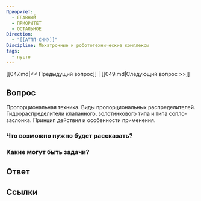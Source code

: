 ```yaml
---
Приоритет:
  - ГЛАВНЫЙ
  - ПРИОРИТЕТ
  - ОСТАЛЬНОЕ
Direction:
  - "[[АТПП-СНИУ]]" 
Discipline: Мехатронные и робототехнические комплексы 
tags:
  - пусто
---
```

[[047.md|<< Предыдущий вопрос]] | [[049.md|Следующий вопрос >>]]
## Вопрос

Пропорциональная техника. Виды пропорциональных распределителей. Гидрораспределители клапанного, золотинкового типа и типа сопло-заслонка. Принцип действия и особенности применения.

### Что возможно нужно будет рассказать?

### Какие могут быть задачи?

## Ответ

## Ссылки
